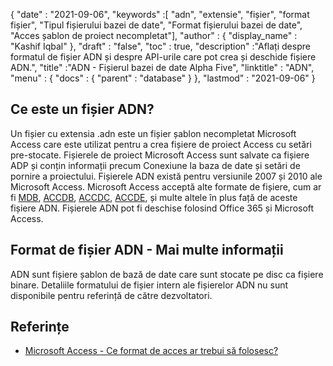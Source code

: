 {
  "date" : "2021-09-06",
  "keywords" :[ "adn", "extensie", "fișier", "format fișier", "Tipul fișierului bazei de date", "Format fișierului bazei de date", "Acces șablon de proiect necompletat"],
  "author" : {
    "display_name" : "Kashif Iqbal"
},
  "draft" : "false",
  "toc" : true,
  "description" :"Aflați despre formatul de fișier ADN și despre API-urile care pot crea și deschide fișiere ADN.",
  "title" :"ADN - Fișierul bazei de date Alpha Five",
  "linktitle" : "ADN",
  "menu" : {
    "docs" : {
      "parent" : "database"
}
},
  "lastmod" : "2021-09-06"
}

## Ce este un fișier ADN?

Un fișier cu extensia .adn este un fișier șablon necompletat Microsoft Access care este utilizat pentru a crea fișiere de proiect Access cu setări pre-stocate. Fișierele de proiect Microsoft Access sunt salvate ca fișiere ADP și conțin informații precum Conexiune la baza de date și setări de pornire a proiectului. Fișierele ADN există pentru versiunile 2007 și 2010 ale Microsoft Access. Microsoft Access acceptă alte formate de fișiere, cum ar fi [MDB](/ro/database/mdb/), [ACCDB](/ro/database/accdb/), [ACCDC](/ro/database/accdc/), [ACCDE](/ro/database/accde/ ), și multe altele în plus față de aceste fișiere ADN. Fișierele ADN pot fi deschise folosind Office 365 și Microsoft Access.

## Format de fișier ADN - Mai multe informații

ADN sunt fișiere șablon de bază de date care sunt stocate pe disc ca fișiere binare. Detaliile formatului de fișier intern ale fișierelor ADN nu sunt disponibile pentru referință de către dezvoltatori.

## Referințe

* [Microsoft Access - Ce format de acces ar trebui să folosesc?](https://support.microsoft.com/en-us/office/which-access-file-format-should-i-use-012d9ab3-d14c-479e-b617-be66f9070b41)

